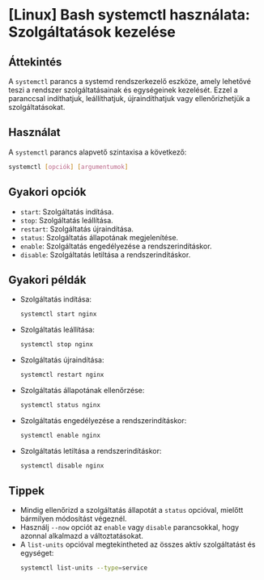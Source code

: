 # [Linux] Bash systemctl használata: Szolgáltatások kezelése

## Áttekintés
A `systemctl` parancs a systemd rendszerkezelő eszköze, amely lehetővé teszi a rendszer szolgáltatásainak és egységeinek kezelését. Ezzel a paranccsal indíthatjuk, leállíthatjuk, újraindíthatjuk vagy ellenőrizhetjük a szolgáltatásokat.

## Használat
A `systemctl` parancs alapvető szintaxisa a következő:

```bash
systemctl [opciók] [argumentumok]
```

## Gyakori opciók
- `start`: Szolgáltatás indítása.
- `stop`: Szolgáltatás leállítása.
- `restart`: Szolgáltatás újraindítása.
- `status`: Szolgáltatás állapotának megjelenítése.
- `enable`: Szolgáltatás engedélyezése a rendszerindításkor.
- `disable`: Szolgáltatás letiltása a rendszerindításkor.

## Gyakori példák
- Szolgáltatás indítása:
  ```bash
  systemctl start nginx
  ```

- Szolgáltatás leállítása:
  ```bash
  systemctl stop nginx
  ```

- Szolgáltatás újraindítása:
  ```bash
  systemctl restart nginx
  ```

- Szolgáltatás állapotának ellenőrzése:
  ```bash
  systemctl status nginx
  ```

- Szolgáltatás engedélyezése a rendszerindításkor:
  ```bash
  systemctl enable nginx
  ```

- Szolgáltatás letiltása a rendszerindításkor:
  ```bash
  systemctl disable nginx
  ```

## Tippek
- Mindig ellenőrizd a szolgáltatás állapotát a `status` opcióval, mielőtt bármilyen módosítást végeznél.
- Használj `--now` opciót az `enable` vagy `disable` parancsokkal, hogy azonnal alkalmazd a változtatásokat.
- A `list-units` opcióval megtekintheted az összes aktív szolgáltatást és egységet:
  ```bash
  systemctl list-units --type=service
  ```